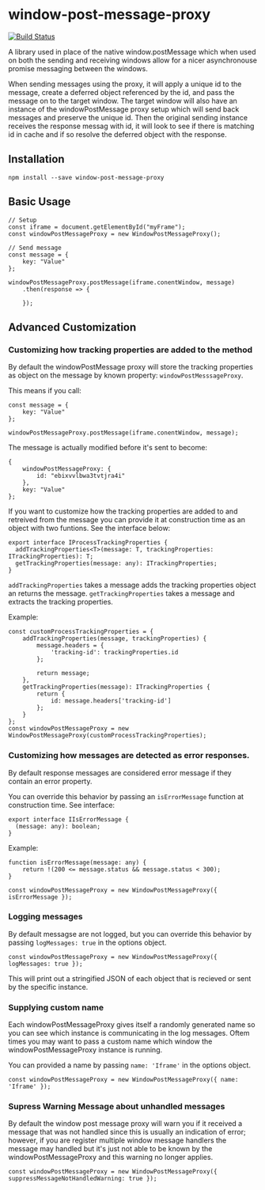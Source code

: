 # window-post-message-proxy
[![Build Status](https://travis-ci.com/Microsoft/window-post-message-proxy.svg?token=nXyWFYxRu6tVxUMJAuJr&branch=master)](https://travis-ci.com/Microsoft/window-post-message-proxy)

A library used in place of the native window.postMessage which when used on both the sending and receiving windows allow for a nicer asynchronouse promise messaging between the windows.

When sending messages using the proxy, it will apply a unique id to the message, create a deferred object referenced by the id, and pass the message on to the target window.
The target window will also have an instance of the windowPostMessage proxy setup which will send back messages and preserve the unique id.
Then the original sending instance receives the response messag with id, it will look to see if there is matching id in cache and if so resolve the deferred object with the response.

## Installation
```
npm install --save window-post-message-proxy
```

## Basic Usage
```
// Setup
const iframe = document.getElementById("myFrame");
const windowPostMessageProxy = new WindowPostMessageProxy();

// Send message
const message = {
    key: "Value"
};

windowPostMessageProxy.postMessage(iframe.conentWindow, message)
    .then(response => {
        
    });
```

## Advanced Customization

### Customizing how tracking properties are added to the method

By default the windowPostMessage proxy will store the tracking properties as object on the message by known property: `windowPostMesssageProxy`.

This means if you call:
```
const message = {
    key: "Value"
};

windowPostMessageProxy.postMessage(iframe.conentWindow, message);
```
The message is actually modified before it's sent to become:
```
{
    windowPostMessageProxy: {
        id: "ebixvvlbwa3tvtjra4i"
    },
    key: "Value"
};
```

If you want to customize how the tracking properties are added to and retreived from the message you can provide it at construction time as an object with two funtions. See the interface below: 
```
export interface IProcessTrackingProperties {
  addTrackingProperties<T>(message: T, trackingProperties: ITrackingProperties): T;
  getTrackingProperties(message: any): ITrackingProperties;
}
```
`addTrackingProperties` takes a message adds the tracking properties object an returns the message.
`getTrackingProperties` takes a message and extracts the tracking properties.


Example:
```
const customProcessTrackingProperties = {
    addTrackingProperties(message, trackingProperties) {
        message.headers = {
            'tracking-id': trackingProperties.id
        };
        
        return message;
    },
    getTrackingProperties(message): ITrackingProperties {
        return {
            id: message.headers['tracking-id']
        };
    }
};
const windowPostMessageProxy = new WindowPostMessageProxy(customProcessTrackingProperties);
```

### Customizing how messages are detected as error responses.

By default response messages are considered error message if they contain an error property.

You can override this behavior by passing an `isErrorMessage` function at construction time. See interface:
```
export interface IIsErrorMessage {
  (message: any): boolean;
}
```

Example:
```
function isErrorMessage(message: any) {
    return !(200 <= message.status && message.status < 300);
}

const windowPostMessageProxy = new WindowPostMessageProxy({ isErrorMessage });
```

### Logging messages

By default messagse are not logged, but you can override this behavior by passing `logMessages: true` in the options object.
```
const windowPostMessageProxy = new WindowPostMessageProxy({ logMessages: true });
```
This will print out a stringified JSON of each object that is recieved or sent by the specific instance.

### Supplying custom name
Each windowPostMessageProxy gives itself a randomly generated name so you can see which instance is communicating in the log messages.
Oftem times you may want to pass a custom name which window the windowPostMessageProxy instance is running.

You can provided a name by passing `name: 'Iframe'` in the options object.

```
const windowPostMessageProxy = new WindowPostMessageProxy({ name: 'Iframe' });
```

### Supress Warning Message about unhandled messages
By default the window post message proxy will warn you if it received a message that was not handled since this is usually an indication of error; however,
if you are register multiple window message handlers the message may handled but it's just not able to be known by the windowPostMessageProxy and this warning no longer applies.

```
const windowPostMessageProxy = new WindowPostMessageProxy({ suppressMessageNotHandledWarning: true });
```
